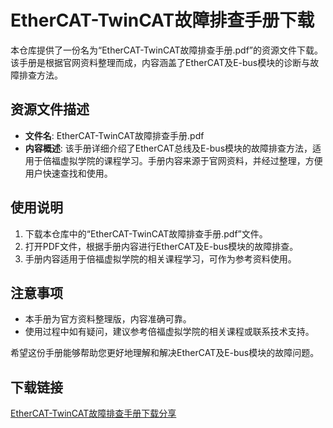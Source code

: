 # EtherCAT-TwinCAT故障排查手册下载

本仓库提供了一份名为“EtherCAT-TwinCAT故障排查手册.pdf”的资源文件下载。该手册是根据官网资料整理而成，内容涵盖了EtherCAT及E-bus模块的诊断与故障排查方法。

## 资源文件描述

- **文件名**: EtherCAT-TwinCAT故障排查手册.pdf
- **内容概述**: 该手册详细介绍了EtherCAT总线及E-bus模块的故障排查方法，适用于倍福虚拟学院的课程学习。手册内容来源于官网资料，并经过整理，方便用户快速查找和使用。

## 使用说明

1. 下载本仓库中的“EtherCAT-TwinCAT故障排查手册.pdf”文件。
2. 打开PDF文件，根据手册内容进行EtherCAT及E-bus模块的故障排查。
3. 手册内容适用于倍福虚拟学院的相关课程学习，可作为参考资料使用。

## 注意事项

- 本手册为官方资料整理版，内容准确可靠。
- 使用过程中如有疑问，建议参考倍福虚拟学院的相关课程或联系技术支持。

希望这份手册能够帮助您更好地理解和解决EtherCAT及E-bus模块的故障问题。

## 下载链接

[EtherCAT-TwinCAT故障排查手册下载分享](https://pan.quark.cn/s/ad1f3a4eb4cd)
